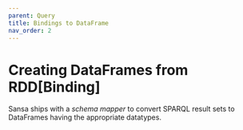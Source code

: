 ```yaml
---
parent: Query
title: Bindings to DataFrame
nav_order: 2
---
```


# Creating DataFrames from RDD[Binding]

Sansa ships with a *schema mapper* to convert SPARQL result sets to DataFrames having the appropriate datatypes.

```java


```

